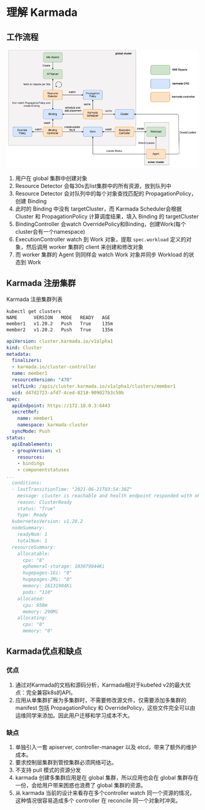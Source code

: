# 理解 Karmada

## 工作流程

<div align="center">
    <img src="./icons/karmada-workflow.jpeg">
</div>

1. 用户在 global 集群中创建对象
1. Resource Detector 会每30s去list集群中的所有资源，放到队列中
1. Resource Detector 会对队列中的每个对象查找匹配的 PropagationPolicy，创建 Binding
1. 此时的 Binding 中没有 targetCluster，而 Karmada Scheduler会根据 Cluster 和 PropagationPolicy 计算调度结果，填入 Binding 的 targetCluster
1. BindingController 会watch OverridePolicy和Binding，创建Work(每个cluster会有一个namespace)
1. ExecutionController watch 到 Work 对象，提取 `spec.workload` 定义的对象，然后调用 worker 集群的 client 来创建和修改对象
1. 而 worker 集群的 Agent 则同样会 watch Work 对象并同步 Workload 的状态到 Work

## Karmada 注册集群

Karmada 注册集群列表

```shell
kubectl get clusters
NAME      VERSION   MODE   READY   AGE
member1   v1.20.2   Push   True    135m
member2   v1.20.2   Push   True    135m
```

```yaml
apiVersion: cluster.karmada.io/v1alpha1
kind: Cluster
metadata:
  finalizers:
  - karmada.io/cluster-controller
  name: member1
  resourceVersion: "470"
  selfLink: /apis/cluster.karmada.io/v1alpha1/clusters/member1
  uid: d47d2723-afd7-4ced-8218-909027b3c59b
spec:
  apiEndpoint: https://172.18.0.3:6443
  secretRef:
    name: member1
    namespace: karmada-cluster
  syncMode: Push
status:
  apiEnablements:
  - groupVersion: v1
    resources:
    - bindings
    - componentstatuses
...
  conditions:
  - lastTransitionTime: "2021-06-21T03:54:38Z"
    message: cluster is reachable and health endpoint responded with ok
    reason: ClusterReady
    status: "True"
    type: Ready
  kubernetesVersion: v1.20.2
  nodeSummary:
    readyNum: 1
    totalNum: 1
  resourceSummary:
    allocatable:
      cpu: "8"
      ephemeral-storage: 103079844Ki
      hugepages-1Gi: "0"
      hugepages-2Mi: "0"
      memory: 16131904Ki
      pods: "110"
    allocated:
      cpu: 950m
      memory: 290Mi
    allocating:
      cpu: "0"
      memory: "0"
```

## Karmada优点和缺点

### 优点

1. 通过对Karmada的文档和源码分析，Karmada相对于kubefed v2的最大优点：完全兼容k8s的API。
1. 应用从单集群扩展为多集群时，不需要修改源文件，仅需要添加多集群的 manifest 包括 PropagationPolicy 和 OverridePolicy，这些文件完全可以由运维同学来添加。因此用户迁移和学习成本不大。

### 缺点

1. 单独引入一套 apiserver, controller-manager 以及 etcd，带来了额外的维护成本。
1. 要求控制层集群到管控集群必须网络可达。
1. 不支持 pull 模式的资源分发
1. karmada 创建多集群应用是在 global 集群，所以应用也会在 global 集群存在一份，会给用户带来困惑也浪费了 global 集群的资源。
1. 从 karmada 当前的设计来看存在多个controller watch 同一个资源的情况，这种情况很容易造成多个 controller 在 reconcile 同一个对象时冲突。
